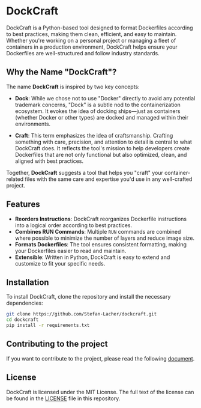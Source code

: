 # DockCraft

DockCraft is a Python-based tool designed to format Dockerfiles according to best practices, making them clean, efficient, and easy to maintain. Whether you're working on a personal project or managing a fleet of containers in a production environment, DockCraft helps ensure your Dockerfiles are well-structured and follow industry standards.

## Why the Name "DockCraft"?

The name **DockCraft** is inspired by two key concepts:

- **Dock**: While we chose not to use "Docker" directly to avoid any potential trademark concerns, "Dock" is a subtle nod to the containerization ecosystem. It evokes the idea of docking ships—just as containers (whether Docker or other types) are docked and managed within their environments.

- **Craft**: This term emphasizes the idea of craftsmanship. Crafting something with care, precision, and attention to detail is central to what DockCraft does. It reflects the tool's mission to help developers create Dockerfiles that are not only functional but also optimized, clean, and aligned with best practices.

Together, **DockCraft** suggests a tool that helps you "craft" your container-related files with the same care and expertise you'd use in any well-crafted project.

## Features

- **Reorders Instructions**: DockCraft reorganizes Dockerfile instructions into a logical order according to best practices.
- **Combines RUN Commands**: Multiple `RUN` commands are combined where possible to minimize the number of layers and reduce image size.
- **Formats Dockerfiles**: The tool ensures consistent formatting, making your Dockerfiles easier to read and maintain.
- **Extensible**: Written in Python, DockCraft is easy to extend and customize to fit your specific needs.

## Installation

To install DockCraft, clone the repository and install the necessary dependencies:

```bash
git clone https://github.com/Stefan-Lacher/dockcraft.git
cd dockcraft
pip install -r requirements.txt
```

## Contributing to the project
If you want to contribute to the project, please read the following [document](CONTRIBUTING.md).

## License
DockCraft is licensed under the MIT License. The full text of the license can be found in the [LICENSE](LICENSE) file in this repository.
